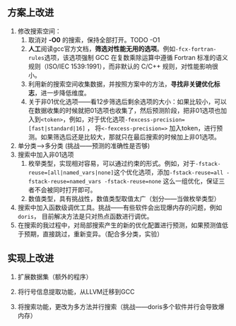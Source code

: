 ## 方案上改进
1. 修改搜索空间：
	1. 取消对 **-O0** 的搜索，保持全部打开。TODO -O1
	2. **人工**阅读gcc官方文档，**筛选对性能无用的选项**。例如`-fcx-fortran-rules`选项，该选项强制 GCC 在复数乘除运算中遵循 ​​Fortran 标准​的语义规则（ISO/IEC 1539:1991），而非默认的 C/C++ 规则，对性能影响很小。
	3. 利用新的搜索空间收集数据，并按照方案中的方法，**寻找非关键优化标志**，进一步降低维度。
	4. 关于非01优化选项——看12步筛选后剩余选项的大小：如果比较小，可以在数据收集的时候就把01选项也收集了，然后预测阶段，把非01选项也加入到`<token>`，例如，对于优化选项`-fexcess-precision=[fast|standard|16]` ， 将`<-fexcess-precision=>` 加入token，进行预测。如果筛选后还是比较大，那就只在最后搜索的时候加上非01选项。
2. 单分类-->多分类 (挑战——预测的准确性是否够)
3. 搜索中加入非01选项
	1. 枚举类型，实现相对容易，可以通过约束的形式。例如，对于`-fstack-reuse=[all|named_vars|none]`这个优化选项，添加`-fstack-reuse=all -fstack-reuse=named_vars -fstack-reuse=none` 这么一组优化，保证三者不会被同时打开即可。
	2. 数值类型，具有挑战性，数值类型取值太广（划分——当做枚举类型）
4. 搜索中加入函数级调优工具。挑战——有些软件会出现爆内存的问题，例如`doris`， 目前解决方法是只对热点函数进行调优。
5. 在搜索的我过程中，对局部搜索产生的新的优化配置进行预测，如果预测值低于预期，直接跳过，重新变异。（配合多分类，实验）
## 实现上改进
1. 扩展数据集（额外的程序）
2. 将行号信息提取功能，从LLVM迁移到GCC

3. 将搜索功能，更改为多方法并行搜索（挑战——doris多个软件并行会导致爆内存）
